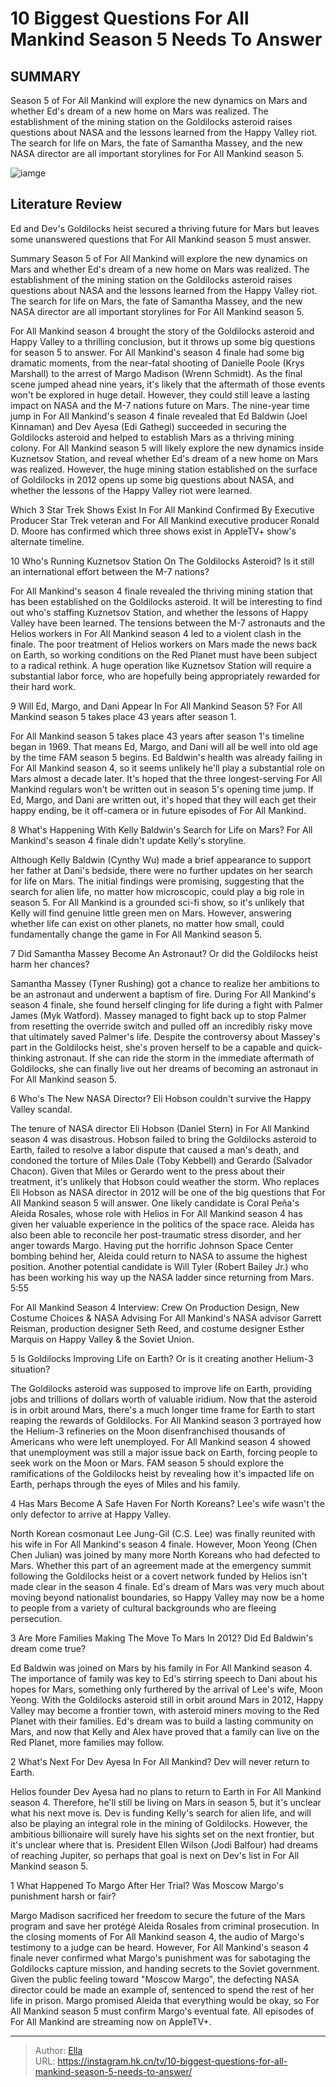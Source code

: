 # 10 Biggest Questions For All Mankind Season 5 Needs To Answer


## SUMMARY 


 Season 5 of For All Mankind will explore the new dynamics on Mars and whether Ed&#39;s dream of a new home on Mars was realized. 
 The establishment of the mining station on the Goldilocks asteroid raises questions about NASA and the lessons learned from the Happy Valley riot. 
 The search for life on Mars, the fate of Samantha Massey, and the new NASA director are all important storylines for For All Mankind season 5. 

![iamge](https://static1.srcdn.com/wordpress/wp-content/uploads/2024/01/for-all-mankind-season-5-biggest-questions.jpg)

## Literature Review
Ed and Dev&#39;s Goldilocks heist secured a thriving future for Mars but leaves some unanswered questions that For All Mankind season 5 must answer.




Summary
 Season 5 of For All Mankind will explore the new dynamics on Mars and whether Ed&#39;s dream of a new home on Mars was realized. 
 The establishment of the mining station on the Goldilocks asteroid raises questions about NASA and the lessons learned from the Happy Valley riot. 
 The search for life on Mars, the fate of Samantha Massey, and the new NASA director are all important storylines for For All Mankind season 5. 


For All Mankind season 4 brought the story of the Goldilocks asteroid and Happy Valley to a thrilling conclusion, but it throws up some big questions for season 5 to answer. For All Mankind&#39;s season 4 finale had some big dramatic moments, from the near-fatal shooting of Danielle Poole (Krys Marshall) to the arrest of Margo Madison (Wrenn Schmidt). As the final scene jumped ahead nine years, it&#39;s likely that the aftermath of those events won&#39;t be explored in huge detail. However, they could still leave a lasting impact on NASA and the M-7 nations future on Mars.
The nine-year time jump in For All Mankind&#39;s season 4 finale revealed that Ed Baldwin (Joel Kinnaman) and Dev Ayesa (Edi Gathegi) succeeded in securing the Goldilocks asteroid and helped to establish Mars as a thriving mining colony. For All Mankind season 5 will likely explore the new dynamics inside Kuznetsov Station, and reveal whether Ed&#39;s dream of a new home on Mars was realized. However, the huge mining station established on the surface of Goldilocks in 2012 opens up some big questions about NASA, and whether the lessons of the Happy Valley riot were learned.
            
 
 Which 3 Star Trek Shows Exist In For All Mankind Confirmed By Executive Producer 
Star Trek veteran and For All Mankind executive producer Ronald D. Moore has confirmed which three shows exist in AppleTV&#43; show&#39;s alternate timeline.













 








 10  Who&#39;s Running Kuznetsov Station On The Goldilocks Asteroid? 
Is it still an international effort between the M-7 nations?
        

For All Mankind&#39;s season 4 finale revealed the thriving mining station that has been established on the Goldilocks asteroid. It will be interesting to find out who&#39;s staffing Kuznetsov Station, and whether the lessons of Happy Valley have been learned. The tensions between the M-7 astronauts and the Helios workers in For All Mankind season 4 led to a violent clash in the finale. The poor treatment of Helios workers on Mars made the news back on Earth, so working conditions on the Red Planet must have been subject to a radical rethink. A huge operation like Kuznetsov Station will require a substantial labor force, who are hopefully being appropriately rewarded for their hard work.





 9  Will Ed, Margo, and Dani Appear In For All Mankind Season 5? 
For All Mankind season 5 takes place 43 years after season 1.


 







For All Mankind season 5 takes place 43 years after season 1&#39;s timeline began in 1969. That means Ed, Margo, and Dani will all be well into old age by the time FAM season 5 begins. Ed Baldwin&#39;s health was already failing in For All Mankind season 4, so it seems unlikely he&#39;ll play a substantial role on Mars almost a decade later. It&#39;s hoped that the three longest-serving For All Mankind regulars won&#39;t be written out in season 5&#39;s opening time jump. If Ed, Margo, and Dani are written out, it&#39;s hoped that they will each get their happy ending, be it off-camera or in future episodes of For All Mankind.





 8  What&#39;s Happening With Kelly Baldwin&#39;s Search for Life on Mars? 
For All Mankind&#39;s season 4 finale didn&#39;t update Kelly&#39;s storyline.
        

Although Kelly Baldwin (Cynthy Wu) made a brief appearance to support her father at Dani&#39;s bedside, there were no further updates on her search for life on Mars. The initial findings were promising, suggesting that the search for alien life, no matter how microscopic, could play a big role in season 5. For All Mankind is a grounded sci-fi show, so it&#39;s unlikely that Kelly will find genuine little green men on Mars. However, answering whether life can exist on other planets, no matter how small, could fundamentally change the game in For All Mankind season 5.





 7  Did Samantha Massey Become An Astronaut? 
Or did the Goldilocks heist harm her chances?


 







Samantha Massey (Tyner Rushing) got a chance to realize her ambitions to be an astronaut and underwent a baptism of fire. During For All Mankind&#39;s season 4 finale, she found herself clinging for life during a fight with Palmer James (Myk Watford). Massey managed to fight back up to stop Palmer from resetting the override switch and pulled off an incredibly risky move that ultimately saved Palmer&#39;s life. Despite the controversy about Massey&#39;s part in the Goldilocks heist, she&#39;s proven herself to be a capable and quick-thinking astronaut. If she can ride the storm in the immediate aftermath of Goldilocks, she can finally live out her dreams of becoming an astronaut in For All Mankind season 5.





 6  Who&#39;s The New NASA Director? 
Eli Hobson couldn&#39;t survive the Happy Valley scandal.


 







The tenure of NASA director Eli Hobson (Daniel Stern) in For All Mankind season 4 was disastrous. Hobson failed to bring the Goldilocks asteroid to Earth, failed to resolve a labor dispute that caused a man&#39;s death, and condoned the torture of Miles Dale (Toby Kebbell) and Gerardo (Salvador Chacon). Given that Miles or Gerardo went to the press about their treatment, it&#39;s unlikely that Hobson could weather the storm. Who replaces Eli Hobson as NASA director in 2012 will be one of the big questions that For All Mankind season 5 will answer.
One likely candidate is Coral Peña&#39;s Aleida Rosales, whose role with Helios in For All Mankind season 4 has given her valuable experience in the politics of the space race. Aleida has also been able to reconcile her post-traumatic stress disorder, and her anger towards Margo. Having put the horrific Johnson Space Center bombing behind her, Aleida could return to NASA to assume the highest position. Another potential candidate is Will Tyler (Robert Bailey Jr.) who has been working his way up the NASA ladder since returning from Mars.
 5:55                  
 
 For All Mankind Season 4 Interview: Crew On Production Design, New Costume Choices &amp; NASA Advising 
For All Mankind&#39;s NASA advisor Garrett Reisman, production designer Seth Reed, and costume designer Esther Marquis on Happy Valley &amp; the Soviet Union.









 5  Is Goldilocks Improving Life on Earth? 
Or is it creating another Helium-3 situation?
        

The Goldilocks asteroid was supposed to improve life on Earth, providing jobs and trillions of dollars worth of valuable iridium. Now that the asteroid is in orbit around Mars, there&#39;s a much longer time frame for Earth to start reaping the rewards of Goldilocks. For All Mankind season 3 portrayed how the Helium-3 refineries on the Moon disenfranchised thousands of Americans who were left unemployed. For All Mankind season 4 showed that unemployment was still a major issue back on Earth, forcing people to seek work on the Moon or Mars. FAM season 5 should explore the ramifications of the Goldilocks heist by revealing how it&#39;s impacted life on Earth, perhaps through the eyes of Miles and his family.





 4  Has Mars Become A Safe Haven For North Koreans? 
Lee&#39;s wife wasn&#39;t the only defector to arrive at Happy Valley.
        

North Korean cosmonaut Lee Jung-Gil (C.S. Lee) was finally reunited with his wife in For All Mankind&#39;s season 4 finale. However, Moon Yeong (Chen Chen Julian) was joined by many more North Koreans who had defected to Mars. Whether this part of an agreement made at the emergency summit following the Goldilocks heist or a covert network funded by Helios isn&#39;t made clear in the season 4 finale. Ed&#39;s dream of Mars was very much about moving beyond nationalist boundaries, so Happy Valley may now be a home to people from a variety of cultural backgrounds who are fleeing persecution.





 3  Are More Families Making The Move To Mars In 2012? 
Did Ed Baldwin&#39;s dream come true?


 







Ed Baldwin was joined on Mars by his family in For All Mankind season 4. The importance of family was key to Ed&#39;s stirring speech to Dani about his hopes for Mars, something only furthered by the arrival of Lee&#39;s wife, Moon Yeong. With the Goldilocks asteroid still in orbit around Mars in 2012, Happy Valley may become a frontier town, with asteroid miners moving to the Red Planet with their families. Ed&#39;s dream was to build a lasting community on Mars, and now that Kelly and Alex have proved that a family can live on the Red Planet, more families may follow.





 2  What&#39;s Next For Dev Ayesa In For All Mankind? 
Dev will never return to Earth.
        

Helios founder Dev Ayesa had no plans to return to Earth in For All Mankind season 4. Therefore, he&#39;ll still be living on Mars in season 5, but it&#39;s unclear what his next move is. Dev is funding Kelly&#39;s search for alien life, and will also be playing an integral role in the mining of Goldilocks. However, the ambitious billionaire will surely have his sights set on the next frontier, but it&#39;s unclear where that is. President Ellen Wilson (Jodi Balfour) had dreams of reaching Jupiter, so perhaps that goal is next on Dev&#39;s list in For All Mankind season 5.





 1  What Happened To Margo After Her Trial? 
Was Moscow Margo&#39;s punishment harsh or fair?
        

Margo Madison sacrificed her freedom to secure the future of the Mars program and save her protégé Aleida Rosales from criminal prosecution. In the closing moments of For All Mankind season 4, the audio of Margo&#39;s testimony to a judge can be heard. However, For All Mankind&#39;s season 4 finale never confirmed what Margo&#39;s punishment was for sabotaging the Goldilocks capture mission, and handing secrets to the Soviet government. Given the public feeling toward &#34;Moscow Margo&#34;, the defecting NASA director could be made an example of, sentenced to spend the rest of her life in prison. Margo promised Aleida that everything would be okay, so For All Mankind season 5 must confirm Margo&#39;s eventual fate.
All episodes of For All Mankind are streaming now on AppleTV&#43;. 


---

> Author: [Ella](https://instagram.hk.cn/)  
> URL: https://instagram.hk.cn/tv/10-biggest-questions-for-all-mankind-season-5-needs-to-answer/  

